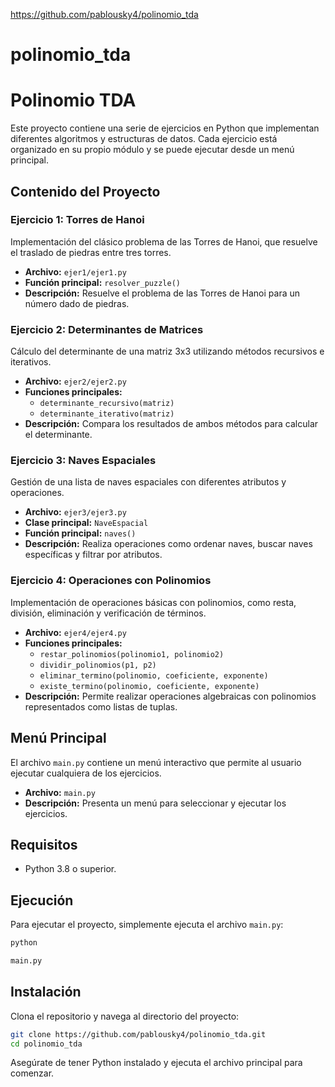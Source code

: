 https://github.com/pablousky4/polinomio_tda
# polinomio_tda

# Polinomio TDA

Este proyecto contiene una serie de ejercicios en Python que implementan diferentes algoritmos y estructuras de datos. Cada ejercicio está organizado en su propio módulo y se puede ejecutar desde un menú principal.

## Contenido del Proyecto

### Ejercicio 1: Torres de Hanoi
Implementación del clásico problema de las Torres de Hanoi, que resuelve el traslado de piedras entre tres torres.

- **Archivo:** `ejer1/ejer1.py`
- **Función principal:** `resolver_puzzle()`
- **Descripción:** Resuelve el problema de las Torres de Hanoi para un número dado de piedras.

### Ejercicio 2: Determinantes de Matrices
Cálculo del determinante de una matriz 3x3 utilizando métodos recursivos e iterativos.

- **Archivo:** `ejer2/ejer2.py`
- **Funciones principales:**
  - `determinante_recursivo(matriz)`
  - `determinante_iterativo(matriz)`
- **Descripción:** Compara los resultados de ambos métodos para calcular el determinante.

### Ejercicio 3: Naves Espaciales
Gestión de una lista de naves espaciales con diferentes atributos y operaciones.

- **Archivo:** `ejer3/ejer3.py`
- **Clase principal:** `NaveEspacial`
- **Función principal:** `naves()`
- **Descripción:** Realiza operaciones como ordenar naves, buscar naves específicas y filtrar por atributos.

### Ejercicio 4: Operaciones con Polinomios
Implementación de operaciones básicas con polinomios, como resta, división, eliminación y verificación de términos.

- **Archivo:** `ejer4/ejer4.py`
- **Funciones principales:**
  - `restar_polinomios(polinomio1, polinomio2)`
  - `dividir_polinomios(p1, p2)`
  - `eliminar_termino(polinomio, coeficiente, exponente)`
  - `existe_termino(polinomio, coeficiente, exponente)`
- **Descripción:** Permite realizar operaciones algebraicas con polinomios representados como listas de tuplas.

## Menú Principal
El archivo `main.py` contiene un menú interactivo que permite al usuario ejecutar cualquiera de los ejercicios.

- **Archivo:** `main.py`
- **Descripción:** Presenta un menú para seleccionar y ejecutar los ejercicios.

## Requisitos
- Python 3.8 o superior.

## Ejecución
Para ejecutar el proyecto, simplemente ejecuta el archivo `main.py`:

```bash
python 

main.py
```

## Instalación
Clona el repositorio y navega al directorio del proyecto:

```bash
git clone https://github.com/pablousky4/polinomio_tda.git
cd polinomio_tda
```

Asegúrate de tener Python instalado y ejecuta el archivo principal para comenzar.